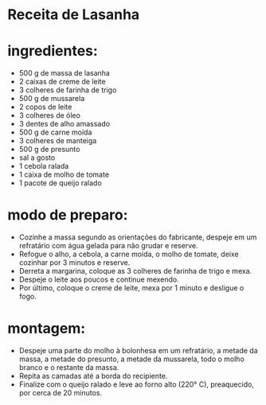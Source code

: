 # Receita de Lasanha
# ingredientes:
- 500 g de massa de lasanha
- 2 caixas de creme de leite
- 3 colheres de farinha de trigo
- 500 g de mussarela
- 2 copos de leite
- 3 colheres de óleo
- 3 dentes de alho amassado
- 500 g de carne moída
- 3 colheres de manteiga
- 500 g de presunto
- sal a gosto
- 1 cebola ralada
- 1 caixa de molho de tomate
- 1 pacote de queijo ralado
# modo de preparo:
- Cozinhe a massa segundo as orientações do fabricante, despeje em um refratário com água gelada para não grudar e reserve.
- Refogue o alho, a cebola, a carne moída, o molho de tomate, deixe cozinhar por 3 minutos e reserve.
- Derreta a margarina, coloque as 3 colheres de farinha de trigo e mexa.
- Despeje o leite aos poucos e continue mexendo.
- Por último, coloque o creme de leite, mexa por 1 minuto e desligue o fogo.
# montagem:
- Despeje uma parte do molho à bolonhesa em um refratário, a metade da massa, a metade do presunto, a metade da mussarela, todo o molho branco e o restante da massa.
- Repita as camadas até a borda do recipiente.
- Finalize com o queijo ralado e leve ao forno alto (220° C), preaquecido, por cerca de 20 minutos.
